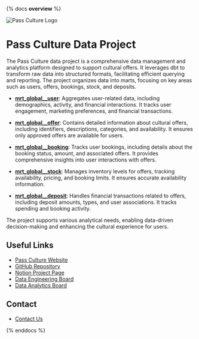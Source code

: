 {% docs __overview__ %}

![Pass Culture Logo](https://upload.wikimedia.org/wikipedia/commons/4/4f/Logo_du_Pass_Culture.png)

# Pass Culture Data Project

The Pass Culture data project is a comprehensive data management and analytics platform designed to support cultural offers. It leverages dbt to transform raw data into structured formats, facilitating efficient querying and reporting. The project organizes data into marts, focusing on key areas such as users, offers, bookings, stock, and deposits.

- **[mrt_global__user](/#!/model/model.data_gcp_dbt.mrt_global__user)**: Aggregates user-related data, including demographics, activity, and financial interactions. It tracks user engagement, marketing preferences, and financial transactions.

- **[mrt_global__offer](/#!/model/model.data_gcp_dbt.mrt_global__offer)**: Contains detailed information about cultural offers, including identifiers, descriptions, categories, and availability. It ensures only approved offers are available for users.

- **[mrt_global__booking](/#!/model/model.data_gcp_dbt.mrt_global__booking)**: Tracks user bookings, including details about the booking status, amount, and associated offers. It provides comprehensive insights into user interactions with offers.

- **[mrt_global__stock](/#!/model/model.data_gcp_dbt.mrt_global__stock)**: Manages inventory levels for offers, tracking availability, pricing, and booking limits. It ensures accurate availability information.

- **[mrt_global__deposit](/#!/model/model.data_gcp_dbt.mrt_global__deposit)**: Handles financial transactions related to offers, including deposit amounts, types, and user associations. It tracks spending and booking activity.

The project supports various analytical needs, enabling data-driven decision-making and enhancing the cultural experience for users.

## Useful Links

- [Pass Culture Website](https://pass.culture.fr)
- [GitHub Repository](https://github.com/pass-culture/data-gcp)
- [Notion Project Page](https://www.notion.so/passcultureapp/P-le-Data-2f13949260094b9bb3d91ec90289d8bd)
- [Data Engineering Board](https://www.notion.so/passcultureapp/b0160617ae6b471bb252e459793351dd?v=6a44d0b261c54c7a993431eb13bab35a)
- [Data Analytics Board](https://www.notion.so/passcultureapp/Tasks-data-8891c4dc2c554f7986deaac579663636)


## Contact

- [Contact Us](https://www.notion.so/passcultureapp/Data-Nous-contacter-815c3cbec70748caab19cb5d8ca7870a)

{% enddocs %}
